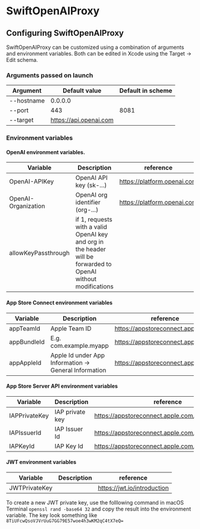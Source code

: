 # SwiftOpenAIProxy

## Configuring SwiftOpenAIProxy

SwiftOpenAIProxy can be customized using a combination of arguments and environment variables. Both can be edited in Xcode using the Target -> Edit schema.

### Arguments passed on launch

| Argument | Default value | Default in scheme |
| --- | --- | --- |
| --hostname | 0.0.0.0 | |
| --port | 443 | 8081
| --target | https://api.openai.com | |

### Environment variables

#### OpenAI environment variables. 
| Variable | Description | reference |
| --- | --- | --- |
| OpenAI-APIKey | OpenAI API key (sk-...) | https://platform.openai.com |
| OpenAI-Organization | OpenAI org identifier (org-...) | https://platform.openai.com |
| allowKeyPassthrough | if 1, requests with a valid OpenAI key and org in the header will be forwarded to OpenAI without modifications |

#### App Store Connect environment variables
| Variable | Description | reference |
| --- | --- | --- |
| appTeamId | Apple Team ID | https://appstoreconnect.apple.com/ |
| appBundleId | E.g. com.example.myapp | https://appstoreconnect.apple.com/ |
| appAppleId | Apple Id under App Information -> General Information | https://appstoreconnect.apple.com/ |

#### App Store Server API environment variables
| Variable | Description | reference |
| --- | --- | --- |
| IAPPrivateKey | IAP private key | https://appstoreconnect.apple.com/access/api/subs |
| IAPIssuerId | IAP Issuer Id | https://appstoreconnect.apple.com/access/api/subs |
| IAPKeyId | IAP Key Id | https://appstoreconnect.apple.com/access/api/subs |

#### JWT environment variables
| Variable | Description | reference |
| --- | --- | --- |
| JWTPrivateKey |  | https://jwt.io/introduction |

To create a new JWT private key, use the folllowing command in macOS Terminal `openssl rand -base64 32` and copy the result into the environment variable. The key look something like `8TiUFcwQsoVJVrUuG7GG79E57woe4h3wKM2qC4tX7eQ=`


